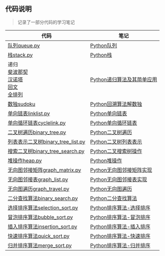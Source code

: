 ## 代码说明
> 记录了一部分代码的学习笔记
> 

| 代码                                                                                                                                                                                                                                                                                                                     | 笔记                                                                   |
|------------------------------------------------------------------------------------------------------------------------------------------------------------------------------------------------------------------------------------------------------------------------------------------------------------------------|----------------------------------------------------------------------|
| [队列queue.py](https://github.com/ByteToy/algo/blob/master/others/queue.py)                                                                                                                                                                                                                                              | [Python队列](http://bytetoy.cn/python/python_queue.html)               |
| [栈stack.py](https://github.com/ByteToy/algo/blob/master/others/stack.py)                                                                                                                                                                                                                                               | [Python栈](http://bytetoy.cn/python/python_stack.html)                |
| 递归<br/>[斐波那契](https://github.com/ByteToy/algo/blob/master/recursion/fib.py) <br/>[汉诺塔](https://github.com/ByteToy/algo/blob/master/recursion/hanoi.py) <br/>[回文](https://github.com/ByteToy/algo/blob/master/recursion/palindrome.py) <br/>[全排列](https://github.com/ByteToy/algo/blob/master/recursion/permutation.py) | [Python递归算法及其简单应用](http://bytetoy.cn/python/recursion.html)          |
| [数独sudoku](https://github.com/ByteToy/algo/blob/master/recursion/sudoku.py)                                                                                                                                                                                                                                            | [Python回溯算法解数独](http://bytetoy.cn/python/sudoku.html)                |
| [单向链表linklist.py](https://github.com/ByteToy/algo/blob/master/others/linklist.py)                                                                                                                                                                                                                                      | [Python单向链表](http://bytetoy.cn/python/linklist.html)                 |
| [单向循环链表cyclelink.py](others/cyclelink.py)                                                                                                                                                                                                                                                                              | [Python单向循环链表](http://bytetoy.cn/python/cyclelink.html)              |
| [二叉树遍历binary_tree.py](C07/binary_tree.py)                                                                                                                                                                                                                                                                              | [Python二叉树遍历](http://bytetoy.cn/python/binary_tree_travel.html)      |
| [列表表示二叉树binary_tree_list.py](C07/binary_tree_list.py)                                                                                                                                                                                                                                                                  | [Python二叉树列表表示](http://bytetoy.cn/python/binary_tree_array.html)     |
| [搜索二叉树binary_tree_search.py](C07/binary_tree_search.py)                                                                                                                                                                                                                                                                | [Python二叉搜索树操作](http://bytetoy.cn/python/binary_tree_search.html)    |
| [堆操作heap.py](C08/my_heap.py)                                                                                                                                                                                                                                                                                           | [Python堆操作](http://bytetoy.cn/python/python_heap.html)               |
| [无向图邻接矩阵graph_matrix.py](C09/graph_matrix.py)                                                                                                                                                                                                                                                                          | [Python无向图邻接矩阵实现](http://bytetoy.cn/python/python_graph_matrix.html) |
| [无向图邻接表graph_list.py](C09/graph_list.py)                                                                                                                                                                                                                                                                               | [Python无向图邻接表实现](http://bytetoy.cn/python/python_graph_list.html)                                                                 |
| [无向图遍历graph_travel.py](C09/graph_travel.py)                                                                                                                                                                                                                                                                            |[Python无向图遍历](http://bytetoy.cn/python/python_graph_travel.html)|
| [二分查找算法binary_search.py](C10/binary_search.py)                                                                                                                                                                                                                                                                         |[Python二分查找算法](http://bytetoy.cn/python/python_binary_search_close.html)|
| [选择排序算法selection_sort.py](C11/selection_sort.py)                                                                                                                                                                                                                                                                       |[Python排序算法-选择排序](http://bytetoy.cn/python/python_selection_sort.html)|
| [冒泡排序算法bubble_sort.py](C11/bubble_sort.py)                                                                                                                                                                                                                                                                             |[Python排序算法-冒泡排序](http://bytetoy.cn/python/python_bubble_sort.html)|
| [插入排序算法insertion_sort.py](C11/insertion_sort.py)                                                                                                                                                                                                                                                                       |[Python排序算法-插入排序](http://bytetoy.cn/python/python_insertion_sort.html)|
| [快速排序算法quick_sort.py](C11/quick_sort.py)                                                                                                                                                                                                                                                                               |[Python排序算法-快速排序](http://bytetoy.cn/python/python_quick_sort.html)|
|[归并排序算法merge_sort.py](C11/merge_sort.py)|[Python排序算法-归并排序](http://bytetoy.cn/python/python_merge_sort.html)|